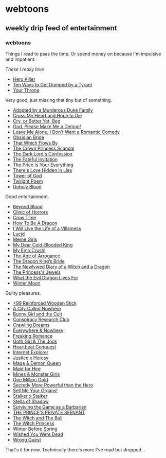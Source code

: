 # webtoons

## weekly drip feed of entertainment

### webtoons

Things I read to psas the time.
Or spend money on because I'm impulsive and impatient.

_These I really love_

- [Hero Killer](https://www.webtoons.com/en/action/hero-killer/list?title_no=2745)
- [Ten Ways to Get Dumped by a Tyrant](https://www.webtoons.com/en/fantasy/ten-ways-to-get-dumped-by-a-tyrant/list?title_no=5811)
- [Your Throne](https://www.webtoons.com/en/fantasy/your-throne/list?title_no=2009)

Very good, just missing that tiny but of something.

- [Adopted by a Murderous Duke Family](https://www.webtoons.com/en/romance/adopted-by-a-murderous-duke-family/list?title_no=6146)
- [Cross My Heart and Hope to Die](https://www.webtoons.com/en/fantasy/cross-my-heart-and-hope-to-die/list?title_no=5835)
- [Cry, or Better Yet, Beg](https://www.webtoons.com/en/drama/cry-or-better-yet-beg/list?title_no=5815)
- [God, Please Make Me a Demon!](https://www.webtoons.com/en/comedy/god-please-make-me-a-demon/list?title_no=3198)
- [Leave Me Alone, I Don't Want a Romantic Comedy](https://www.webtoons.com/en/canvas/leave-me-alone-i-dont-want-a-romantic-comedy/list?title_no=506168)
- [Obsidian Bride](https://www.webtoons.com/en/romance/obsidian-bride/list?title_no=5896)
- [That Which Flows By](https://www.webtoons.com/en/historical/that-which-flows-by/list?title_no=5419)
- [The Crown Princess Scandal](https://www.webtoons.com/en/fantasy/the-crown-princess-scandal/list?title_no=5478)
- [The Dark Lord's Confession](https://www.webtoons.com/en/fantasy/the-dark-lords-confession/list?title_no=4464)
- [The Fateful Invitation](https://www.webtoons.com/en/romance/the-fateful-invitation/list?title_no=5730)
- [The Price Is Your Everything](https://www.webtoons.com/en/drama/the-price-is-your-everything/list?title_no=6054)
- [There's Love Hidden in Lies](https://www.webtoons.com/en/romance/theres-love-hidden-in-lies/list?title_no=2467)
- [Tower of God](https://www.webtoons.com/en/fantasy/tower-of-god/list?title_no=95)
- [Twilight Poem](https://www.webtoons.com/en/fantasy/twilight-poem/list?title_no=4209)
- [Unholy Blood](https://www.webtoons.com/en/supernatural/unholy-blood/list?title_no=1262)

Good entertainment.

- [Beyond Blood](https://www.webtoons.com/en/canvas/beyond-blood/list?title_no=812729)
- [Clinic of Horrors](https://www.webtoons.com/en/supernatural/clinic-of-horrors/list?title_no=3414)
- [Crow Time](https://www.webtoons.com/en/canvas/crow-time/list?title_no=693372)
- [How To Be A Dragon](https://www.webtoons.com/en/canvas/how-to-be-a-dragon/list?title_no=696410)
- [I Will Live the Life of a Villainess](https://www.webtoons.com/en/romance/i-will-live-the-life-of-a-villainess/list?title_no=5954)
- [Lucid](https://www.webtoons.com/en/canvas/lucid/list?title_no=250209)
- [Meme Girls](https://www.webtoons.com/en/canvas/meme-girls/list?title_no=304446)
- [My Dear Cold-Blooded King](https://www.webtoons.com/en/romance/my-dear-cold-blooded-king/list?title_no=961)
- [My Emo Crush!](https://www.webtoons.com/en/canvas/my-emo-crush/list?title_no=902138)
- [The Age of Arrogance](https://www.webtoons.com/en/fantasy/the-age-of-arrogance/list?title_no=5839)
- [The Dragon King’s Bride](https://www.webtoons.com/en/romance/the-dragon-kings-bride/list?title_no=5517)
- [The Newlywed Diary of a Witch and a Dragon](https://www.webtoons.com/en/romance/the-newlywed-diary-of-a-witch-and-a-dragon/list?title_no=2448)
- [The Princess's Jewels](https://www.webtoons.com/en/fantasy/the-princesss-jewels/list?title_no=2966)
- [What the Evil Dragon Lives For](https://www.webtoons.com/en/romance/what-the-evil-dragon-lives-for/list?title_no=5844)
- [Winter Moon](https://www.webtoons.com/en/fantasy/winter-moon/list?title_no=1093)

Guilty pleasures.

- [+99 Reinforced Wooden Stick](https://www.webtoons.com/en/comedy/99-reinforced-wooden-stick/list?title_no=4286)
- [A City Called Nowhere](https://www.webtoons.com/en/canvas/a-city-called-nowhere/list?title_no=552816)
- [Bunny Girl and the Cult](https://www.webtoons.com/en/horror/bunny-girl-and-the-cult/list?title_no=6017)
- [Conspiracy Research Club](https://www.webtoons.com/en/canvas/conspiracy-research-club/list?title_no=216341)
- [Crawling Dreams](https://www.webtoons.com/en/canvas/crawling-dreams/list?title_no=141539)
- [Everywhere & Nowhere](https://www.webtoons.com/en/comedy/everywhere-and-nowhere/list?title_no=1598)
- [Freaking Romance](https://www.webtoons.com/en/romance/freaking-romance/list?title_no=1467)
- [Goth Girl & The Jock](https://www.webtoons.com/en/canvas/goth-girl-the-jock/list?title_no=764411)
- [Heartbeat Conquest](https://www.webtoons.com/en/romance/heartbeat-conquest/list?title_no=5268)
- [Internet Explorer](https://www.webtoons.com/en/canvas/internet-explorer/list?title_no=219164)
- [Justice x Heresy](https://www.webtoons.com/en/canvas/justice-x-heresy/list?title_no=821693)
- [Mage & Demon Queen](https://www.webtoons.com/en/comedy/mage-and-demon-queen/list?title_no=1438)
- [Maid for Hire](https://www.webtoons.com/en/romance/maid-for-hire/list?title_no=2725)
- [Mines & Monster Girls](https://www.webtoons.com/en/canvas/mines-monster-girls/list?title_no=764794)
- [One Million Gold](https://www.webtoons.com/en/canvas/one-million-gold/list?title_no=327163)
- [Secretly More Powerful than the Hero](https://www.webtoons.com/en/fantasy/secretly-more-powerful-than-the-hero/list?title_no=5845)
- [Sell Me Your Organs!](https://www.webtoons.com/en/canvas/sell-me-your-organs/list?title_no=847872)
- [Stalker x Stalker](https://www.webtoons.com/en/comedy/stalker-x-stalker/list?title_no=6080)
- [Stella of Shadow](https://www.webtoons.com/en/canvas/stella-of-shadow/list?title_no=881734)
- [Surviving the Game as a Barbarian](https://www.webtoons.com/en/fantasy/surviving-the-game-as-a-barbarian/list?title_no=5515)
- [THE PRINCE’S PRIVATE SERVANT](https://www.webtoons.com/en/canvas/the-princes-private-servant/list?title_no=788689)
- [The Witch and The Bull](https://www.webtoons.com/en/fantasy/the-witch-and-the-bull/list?title_no=1892)
- [The Witch Princess](https://www.webtoons.com/en/canvas/the-witch-princess/list?title_no=682718)
- [Winter Before Spring](https://www.webtoons.com/en/drama/winter-before-spring/list?title_no=6400)
- [Wished You Were Dead](https://www.webtoons.com/en/drama/wished-you-were-dead/list?title_no=3591)
- [Wrong Quest](https://www.webtoons.com/en/fantasy/wrong-quest/list?title_no=6282)

That's it for now.
Technically there's more I've read but dropped...
